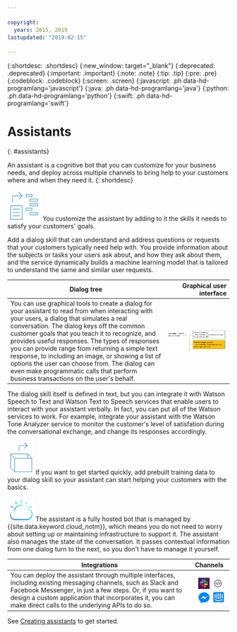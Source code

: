 ```yaml
---

copyright:
  years: 2015, 2019
lastupdated: "2019-02-15"

---
```


{:shortdesc: .shortdesc}
{:new_window: target="_blank"}
{:deprecated: .deprecated}
{:important: .important}
{:note: .note}
{:tip: .tip}
{:pre: .pre}
{:codeblock: .codeblock}
{:screen: .screen}
{:javascript: .ph data-hd-programlang='javascript'}
{:java: .ph data-hd-programlang='java'}
{:python: .ph data-hd-programlang='python'}
{:swift: .ph data-hd-programlang='swift'}

# Assistants
{: #assistants}

An assistant is a cognitive bot that you can customize for your business needs, and deploy across multiple channels to bring help to your customers where and when they need it.
{: shortdesc}

![Skills](images/skill-icon.png)  You customize the assistant by adding to it the skills it needs to satisfy your customers' goals.

Add a dialog skill that can understand and address questions or requests that your customers typically need help with. You provide information about the subjects or tasks your users ask about, and how they ask about them, and the service dynamically builds a machine learning model that is tailored to understand the same and similar user requests.

| Dialog tree | Graphical user interface |
|-------------|-------------------------:|
| You can use graphical tools to create a dialog for your assistant to read from when interacting with your users, a dialog that simulates a real conversation. The dialog keys off the common customer goals that you teach it to recognize, and provides useful responses. The types of responses you can provide range from returning a simple text response, to including an image, or showing a list of options the user can choose from. The dialog can even make programmatic calls that perform business transactions on the user's behalf. | ![A sample dialog tree with example content](images/dialog-depiction.png) |

The dialog skill itself is defined in text, but you can integrate it with Watson Speech to Text and Watson Text to Speech services that enable users to interact with your assistant verbally. In fact, you can put all of the Watson services to work. For example, integrate your assistant with the Watson Tone Analyzer service to monitor the customer's level of satisfation during the conversational exchange, and change its responses accordingly.

![Out-of-the-box training data](images/oob.png)  If you want to get started quickly, add prebuilt training data to your dialog skill so your assistant can start helping your customers with the basics. 

![IBM Cloud](images/cloud.png)  The assistant is a fully hosted bot that is managed by {{site.data.keyword.cloud_notm}}, which means you do not need to worry about setting up or maintaining infrastructure to support it. The assistant also manages the state of the conversation. It passes contextual information from one dialog turn to the next, so you don't have to manage it yourself.

| Integrations       | Channels  |
|--------------------|:----------|
| You can deploy the assistant through multiple interfaces, including existing messaging channels, such as Slack and Facebook Messenger, in just a few steps. Or, if you want to design a custom application that incorporates it, you can make direct calls to the underlying APIs to do so. | ![Integration methods including Slack, Facebook Messenger, a web application or human agent integration](images/integrations.png) |

See [Creating assistants](/docs/services/assistant/assistant-add.html) to get started.